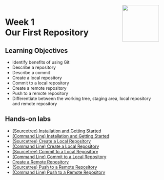 <a href="../">
  <img src="/img/Version_Control_with_Git_logo.avif" width="120" align="right">
</a>

# Week 1 <br> Our First Repository

## Learning Objectives
- Identify benefits of using Git
- Describe a repository
- Describe a commit
- Create a local repository
- Commit to a local repository
- Create a remote repository
- Push to a remote repository
- Differentiate between the working tree, staging area, local repository and remote repository

## Hands-on labs
- [(Sourcetree) Installation and Getting Started](./)
- [(Command Line) Installation and Getting Started](./)
- [(Sourcetree) Create a Local Repository](./)
- [(Command Line) Create a Local Repository](./)
- [(Sourcetree) Commit to a Local Repository](./)
- [(Command Line) Commit to a Local Repository](./)
- [Create a Remote Repository](./)
- [(Sourcetree) Push to a Remote Repository](./)
- [(Command Line) Push to a Remote Repository](./)

